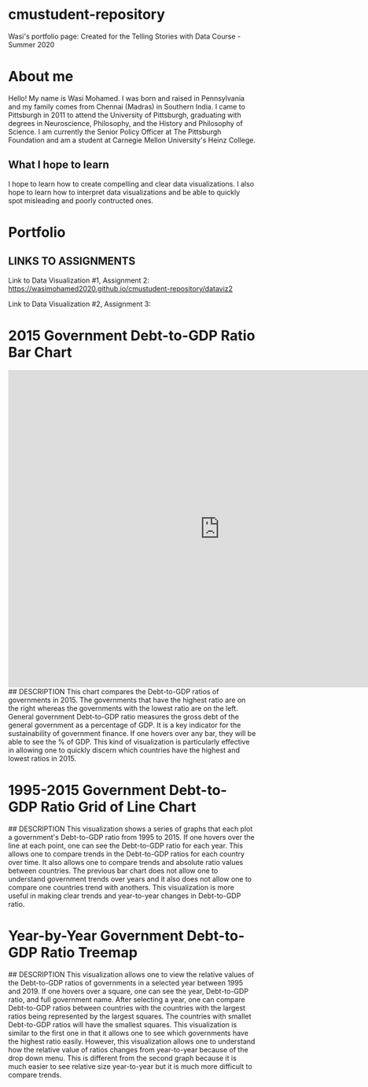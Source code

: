# cmustudent-repository
Wasi's portfolio page: Created for the Telling Stories with Data Course - Summer 2020

# About me
Hello! My name is Wasi Mohamed. I was born and raised in Pennsylvania and my family comes from Chennai (Madras) in Southern India. I came to Pittsburgh in 2011 to attend the University of Pittsburgh, graduating with degrees in Neuroscience, Philosophy, and the History and Philosophy of Science. I am currently the Senior Policy Officer at The Pittsburgh Foundation and am a student at Carnegie Mellon University's Heinz College. 

## What I hope to learn
I hope to learn how to create compelling and clear data visualizations. I also hope to learn how to interpret data visualizations and be able to quickly spot misleading and poorly contructed ones. 

# Portfolio

## LINKS TO ASSIGNMENTS

Link to Data Visualization #1, Assignment 2: https://wasimohamed2020.github.io/cmustudent-repository/dataviz2

Link to Data Visualization #2, Assignment 3: 


# 2015 Government Debt-to-GDP Ratio Bar Chart
<iframe src="https://data.oecd.org/chart/61R0" width="860" height="645" style="border: 0" mozallowfullscreen="true" webkitallowfullscreen="true" allowfullscreen="true"><a href="https://data.oecd.org/chart/61R0" target="_blank">OECD Chart: General government debt, Total, % of GDP, Annual, 2015</a></iframe>
## DESCRIPTION
This chart compares the Debt-to-GDP ratios of governments in 2015. The governments that have the highest ratio are on the right whereas the governments with the lowest ratio are on the left. General government Debt-to-GDP ratio measures the gross debt of the general government as a percentage of GDP. It is a key indicator for the sustainability of government finance. If one hovers over any bar, they will be able to see the % of GDP. This kind of visualization is particularly effective in allowing one to quickly discern which countries have the highest and lowest ratios in 2015. 




# 1995-2015 Government Debt-to-GDP Ratio Grid of Line Chart
<div class="flourish-embed flourish-chart" data-src="visualisation/3191094" data-url="https://flo.uri.sh/visualisation/3191094/embed"><script src="https://public.flourish.studio/resources/embed.js"></script></div>
## DESCRIPTION
This visualization shows a series of graphs that each plot a government's Debt-to-GDP ratio from 1995 to 2015. If one hovers over the line at each point, one can see the Debt-to-GDP ratio for each year. This allows one to compare trends in the Debt-to-GDP ratios for each country over time. It also allows one to compare trends and absolute ratio values between countries. The previous bar chart does not allow one to understand government trends over years and it also does not allow one to compare one countries trend with anothers. This visualization is more useful in making clear trends and year-to-year changes in Debt-to-GDP ratio. 




# Year-by-Year Government Debt-to-GDP Ratio Treemap
<div class="flourish-embed flourish-hierarchy" data-src="visualisation/3191518" data-url="https://flo.uri.sh/visualisation/3191518/embed"><script src="https://public.flourish.studio/resources/embed.js"></script></div>
## DESCRIPTION
This visualization allows one to view the relative values of the Debt-to-GDP ratios of governments in a selected year between 1995 and 2019. If one hovers over a square, one can see the year, Debt-to-GDP ratio, and full government name. After selecting a year, one can compare Debt-to-GDP ratios between countries with the countries with the largest ratios being represented by the largest squares. The countries with smallet Debt-to-GDP ratios will have the smallest squares. This visualization is similar to the first one in that it allows one to see which governments have the highest ratio easily. However, this visualization allows one to understand how the relative value of ratios changes from year-to-year because of the drop down menu. This is different from the second graph because it is much easier to see relative size year-to-year but it is much more difficult to compare trends. 
